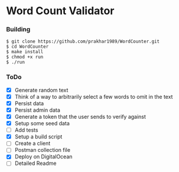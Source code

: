 Word Count Validator
===

### Building
```shell
$ git clone https://github.com/prakhar1989/WordCounter.git
$ cd WordCounter
$ make install
$ chmod +x run
$ ./run
```

### ToDo
- [x] Generate random text 
- [x] Think of a way to arbitrarily select a few words to omit in the text
- [x] Persist data
- [x] Persist admin data
- [x] Generate a token that the user sends to verify against
- [x] Setup some seed data
- [ ] Add tests
- [x] Setup a build script
- [ ] Create a client
- [ ] Postman collection file
- [x] Deploy on DigitalOcean
- [ ] Detailed Readme
